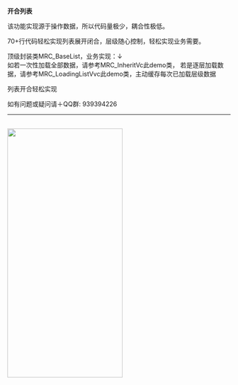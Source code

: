 **开合列表**

该功能实现源于操作数据，所以代码量极少，耦合性极低。

70+行代码轻松实现列表展开闭合，层级随心控制，轻松实现业务需要。

顶级封装类MRC_BaseList，业务实现：↓  
如若一次性加载全部数据，请参考MRC_InheritVc此demo类，
若是逐层加载数据，请参考MRC_LoadingListVvc此demo类，主动缓存每次已加载层级数据

列表开合轻松实现

如有问题或疑问请＋QQ群: 939394226

***

<br/><img src="https://upload-images.jianshu.io/upload_images/3448916-76a0dd0954ef6181.gif?imageMogr2/auto-orient/strip|imageView2/2/w/1170" width="260" height="563" alt=" "/><br/>


